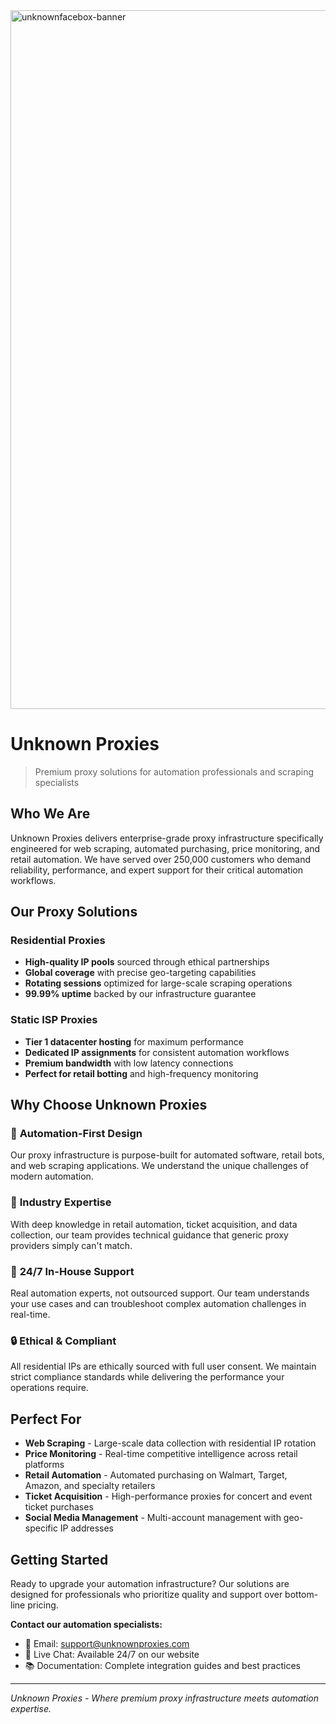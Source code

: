 <img width="3840" height="1118" alt="unknownfacebox-banner" src="https://github.com/user-attachments/assets/01ba4eb3-d6e2-4f0e-b0af-752b48bf8ae7" />

# Unknown Proxies
> Premium proxy solutions for automation professionals and scraping specialists

## Who We Are
Unknown Proxies delivers enterprise-grade proxy infrastructure specifically engineered for web scraping, automated purchasing, price monitoring, and retail automation. We have served over 250,000 customers who demand reliability, performance, and expert support for their critical automation workflows.

## Our Proxy Solutions

### Residential Proxies
- **High-quality IP pools** sourced through ethical partnerships
- **Global coverage** with precise geo-targeting capabilities
- **Rotating sessions** optimized for large-scale scraping operations
- **99.99% uptime** backed by our infrastructure guarantee

### Static ISP Proxies
- **Tier 1 datacenter hosting** for maximum performance
- **Dedicated IP assignments** for consistent automation workflows
- **Premium bandwidth** with low latency connections
- **Perfect for retail botting** and high-frequency monitoring

## Why Choose Unknown Proxies

### 🎯 **Automation-First Design**
Our proxy infrastructure is purpose-built for automated software, retail bots, and web scraping applications. We understand the unique challenges of modern automation.

### 🚀 **Industry Expertise**
With deep knowledge in retail automation, ticket acquisition, and data collection, our team provides technical guidance that generic proxy providers simply can't match.

### 💬 **24/7 In-House Support**
Real automation experts, not outsourced support. Our team understands your use cases and can troubleshoot complex automation challenges in real-time.

### 🔒 **Ethical & Compliant**
All residential IPs are ethically sourced with full user consent. We maintain strict compliance standards while delivering the performance your operations require.

## Perfect For

- **Web Scraping** - Large-scale data collection with residential IP rotation
- **Price Monitoring** - Real-time competitive intelligence across retail platforms
- **Retail Automation** - Automated purchasing on Walmart, Target, Amazon, and specialty retailers
- **Ticket Acquisition** - High-performance proxies for concert and event ticket purchases
- **Social Media Management** - Multi-account management with geo-specific IP addresses

## Getting Started

Ready to upgrade your automation infrastructure? Our solutions are designed for professionals who prioritize quality and support over bottom-line pricing.

**Contact our automation specialists:**
- 📧 Email: support@unknownproxies.com
- 💬 Live Chat: Available 24/7 on our website
- 📚 Documentation: Complete integration guides and best practices

---

*Unknown Proxies - Where premium proxy infrastructure meets automation expertise.*
